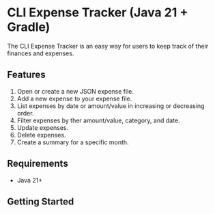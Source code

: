 # CLI Expense Tracker (Java 21 + Gradle)

The CLI Expense Tracker is an easy way for users to keep track of their finances and expenses. 

## Features
1. Open or create a new JSON expense file.
2. Add a new expense to your expense file.
3. List expenses by date or amount/value in increasing or decreasing order.
4. Filter expenses by ther amount/value, category, and date.
5. Update expenses.
6. Delete expenses.
7. Create a summary for a specific month.

## Requirements
- Java 21+

## Getting Started
